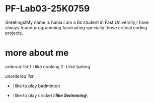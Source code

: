 # PF-Lab03-25K0759
 Greetings!My name is hania.I am a Bs student in Fast University,I have always found programming fascinating specially  those critical coding projects.
 # more about me
  *ordered list*
 1.I like cooking
 2. I like baking
 
 *unordered list*
 
 + I like to play badminton
 * I like to play cricket
***I like Swimming***\
 
